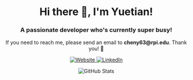 

<h1 align="center">Hi there 👋, I'm Yuetian!</h1>
<h3 align="center">A passionate developer who's currently super busy!</h3>
<p align="center">If you need to reach me, please send an email to <b>cheny63@rpi.edu</b>. Thank you! 💌</p>

<p align="center">
  <a href="https://stry233.github.io/" target="_blank">
    <img alt="Website" src="https://img.shields.io/badge/Website-%2312100E.svg?&style=for-the-badge&logo=GitHub&logoColor=white"/>
  </a>
  <a href="https://www.linkedin.com/in/yuetianchen-rpi/" target="_blank">
    <img alt="LinkedIn" src="https://img.shields.io/badge/LinkedIn-%230077B5.svg?&style=for-the-badge&logo=linkedin&logoColor=white"/>
  </a>
</p>

<p align="center">
  <img src="https://github-readme-stats.vercel.app/api?username=Stry233&show_icons=true&theme=tokyonight" alt="GitHub Stats">
</p>


<!--
**Stry233/Stry233** is a ✨ _special_ ✨ repository because its `README.md` (this file) appears on your GitHub profile.

Here are some ideas to get you started:

- 🔭 I’m currently working on ...
- 🌱 I’m currently learning ...
- 👯 I’m looking to collaborate on ...
- 🤔 I’m looking for help with ...
- 💬 Ask me about ...
- 📫 How to reach me: ...
- 😄 Pronouns: ...
- ⚡ Fun fact: ...
-->
